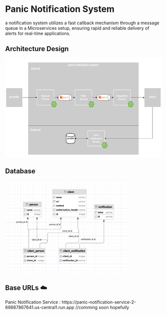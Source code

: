 <h1>Panic Notification System</h1>

a notification system utilizes a fast callback mechanism through a message queue in a Microservices setup, ensuring rapid and reliable delivery of alerts for real-time applications.

<h2>Architecture Design</h2>
<img src="panic-architecture-design.png" width="640" height="320"> 

<h2>Database</h2>
<img src="Panic_db.png" width="400" height="300"> 


<h2>Base URLs ☁️ </h2>
Panic Notification Service : https://panic-notification-service-2-69887867641.us-central1.run.app 
//comming soon hopefully 
